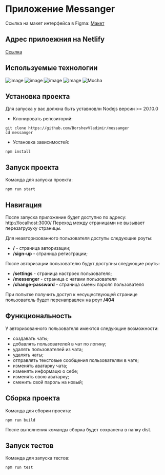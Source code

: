 # Приложение Messanger

Ссылка на макет интерфейса в Figma: [Макет](https://www.figma.com/file/5Gq3kMKYL4bYdGCFv5cZ9v/Messanger?type=design&node-id=0%3A1&mode=design&t=YcjEqpvX1gQwcTtt-1)

## Адрес прилоежния на Netlify
[Ссылка](https://exquisite-sherbet-c8f147.netlify.app/)

## Используемые технологии
![image](https://img.shields.io/badge/Node%20js-339933?style=for-the-badge&logo=nodedotjs&logoColor=white)
![image](https://img.shields.io/badge/Vite-B73BFE?style=for-the-badge&logo=vite&logoColor=FFD62E)
![image](https://img.shields.io/badge/Sass-CC6699?style=for-the-badge&logo=sass&logoColor=white)
![image](https://img.shields.io/badge/Handlebars%20js-f0772b?style=for-the-badge&logo=handlebarsdotjs&logoColor=black)
![Mocha](https://img.shields.io/badge/-mocha-%238D6748?style=for-the-badge&logo=mocha&logoColor=white)

## Установка проекта
Для запуска у вас должна быть уставновлн Nodejs версии >= 20.10.0

- Клонировать репозиторий:
```shell
git clone https://github.com/BorshevVladimir/messanger
cd messanger
```

- Установка зависимостей:
```shell
npm install
```


## Запуск проекта
Команда для запуска проекта:
```shell
npm run start
```
## Навигация
После запуска приложение будет доступно по адресу: http://localhost:3000/
Переход между страницами не вызывает перезагрузуку страницы.

Для неавторизованного пользователя доступы следующие роуты:
- **/** - страница авторизации;
- **/sign-up** - страница регистрации;

После авторизации пользователю будут доступны следующие роуты:
- **/settings** - страница настроек пользователя;
- **/messenger** - страница с чатами пользователя
- **/change-password** - страница смены пароля пользователя

При попытке получить доступ к несуществующей странице пользователь будет перенаправлен на роут **/404**

## Функциональность
У авторизованного пользователя имеются следующие возможности:
- создавать чаты;
- добавлять пользователей в чат по логину;
- удалять пользователей из чата;
- удалять чаты;
- отправлять текстовые сообщения пользователям в чате;
- изменять аватарку чата;
- изменять информацю о себе;
- изменять свою аватарку;
- сменить свой пароль на новый;

## Сборка проекта
Команда для сборки проекта:
```shell
npm run build
```
После выполнения команды сборка будет сохранена в папку dist.

## Запуск тестов
Команда для запуска тестов:
```shell
npm run test
```
